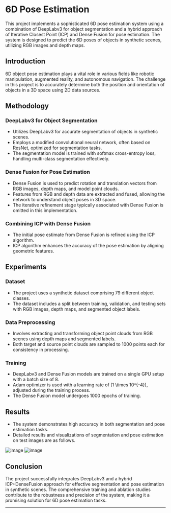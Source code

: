 # 6D Pose Estimation

This project implements a sophisticated 6D pose estimation system using a combination of DeepLabv3 for object segmentation and a hybrid approach of Iterative Closest Point (ICP) and Dense Fusion for pose estimation. The system is designed to predict the 6D poses of objects in synthetic scenes, utilizing RGB images and depth maps.

## Introduction

6D object pose estimation plays a vital role in various fields like robotic manipulation, augmented reality, and autonomous navigation. The challenge in this project is to accurately determine both the position and orientation of objects in a 3D space using 2D data sources.

## Methodology

### DeepLabv3 for Object Segmentation

- Utilizes DeepLabv3 for accurate segmentation of objects in synthetic scenes.
- Employs a modified convolutional neural network, often based on ResNet, optimized for segmentation tasks.
- The segmentation model is trained with softmax cross-entropy loss, handling multi-class segmentation effectively.

### Dense Fusion for Pose Estimation

- Dense Fusion is used to predict rotation and translation vectors from RGB images, depth maps, and model point clouds.
- Features from RGB and depth data are extracted and fused, allowing the network to understand object poses in 3D space.
- The iterative refinement stage typically associated with Dense Fusion is omitted in this implementation.

### Combining ICP with Dense Fusion

- The initial pose estimate from Dense Fusion is refined using the ICP algorithm.
- ICP algorithm enhances the accuracy of the pose estimation by aligning geometric features.

## Experiments

### Dataset

- The project uses a synthetic dataset comprising 79 different object classes.
- The dataset includes a split between training, validation, and testing sets with RGB images, depth maps, and segmented object labels.

### Data Preprocessing

- Involves extracting and transforming object point clouds from RGB scenes using depth maps and segmented labels.
- Both target and source point clouds are sampled to 1000 points each for consistency in processing.

### Training

- DeepLabv3 and Dense Fusion models are trained on a single GPU setup with a batch size of 8.
- Adam optimizer is used with a learning rate of \(1 \times 10^{-4}\), adjusted during the training process.
- The Dense Fusion model undergoes 1000 epochs of training.

## Results

- The system demonstrates high accuracy in both segmentation and pose estimation tasks.
- Detailed results and visualizations of segmentation and pose estimation on test images are as follows.

![image](https://github.com/rohithreddy0087/6D_pose_estimation/assets/51110057/41269275-5e5a-4cd5-b0d8-91bed5d65a66)
![image](https://github.com/rohithreddy0087/6D_pose_estimation/assets/51110057/d0e95236-1985-4a4c-ac8d-814c0aaa230b)

## Conclusion

The project successfully integrates DeepLabv3 and a hybrid ICP+DenseFusion approach for effective segmentation and pose estimation in synthetic scenes. The comprehensive training and ablation studies contribute to the robustness and precision of the system, making it a promising solution for 6D pose estimation tasks.

---
